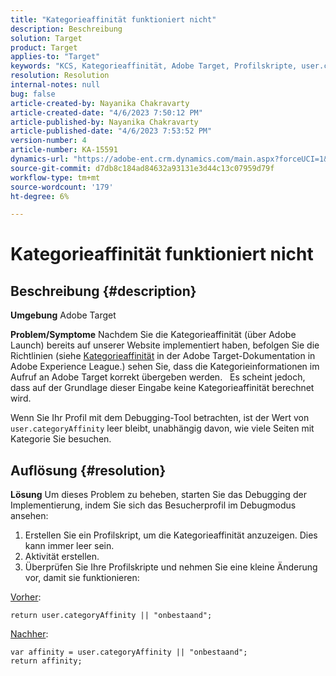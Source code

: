 ```yaml
---
title: "Kategorieaffinität funktioniert nicht"
description: Beschreibung
solution: Target
product: Target
applies-to: "Target"
keywords: "KCS, Kategorieaffinität, Adobe Target, Profilskripte, user.categoryAffinity"
resolution: Resolution
internal-notes: null
bug: false
article-created-by: Nayanika Chakravarty
article-created-date: "4/6/2023 7:50:12 PM"
article-published-by: Nayanika Chakravarty
article-published-date: "4/6/2023 7:53:52 PM"
version-number: 4
article-number: KA-15591
dynamics-url: "https://adobe-ent.crm.dynamics.com/main.aspx?forceUCI=1&pagetype=entityrecord&etn=knowledgearticle&id=a8dd7d38-b4d4-ed11-a7c7-6045bd006b3d"
source-git-commit: d7db8c184ad84632a93131e3d44c13c07959d79f
workflow-type: tm+mt
source-wordcount: '179'
ht-degree: 6%

---
```


# Kategorieaffinität funktioniert nicht

## Beschreibung {#description}


<b>Umgebung</b>
Adobe Target

<b>Problem/Symptome</b>
Nachdem Sie die Kategorieaffinität (über Adobe Launch) bereits auf unserer Website implementiert haben, befolgen Sie die Richtlinien (siehe [Kategorieaffinität](https://experienceleague.adobe.com/docs/target/using/audiences/visitor-profiles/category-affinity.html?lang=en "Klicken Sie auf den Link https://experienceleague.adobe.com/docs/target/using/audiences/visitor-profiles/category-affinity.html?lang=en") in der Adobe Target-Dokumentation in Adobe Experience League.) sehen Sie, dass die Kategorieinformationen im Aufruf an Adobe Target korrekt übergeben werden.
 
Es scheint jedoch, dass auf der Grundlage dieser Eingabe keine Kategorieaffinität berechnet wird.

Wenn Sie Ihr Profil mit dem Debugging-Tool betrachten, ist der Wert von `user.categoryAffinity` leer bleibt, unabhängig davon, wie viele Seiten mit Kategorie Sie besuchen.


## Auflösung {#resolution}


<b>Lösung</b>
Um dieses Problem zu beheben, starten Sie das Debugging der Implementierung, indem Sie sich das Besucherprofil im Debugmodus ansehen:

1. Erstellen Sie ein Profilskript, um die Kategorieaffinität anzuzeigen. Dies kann immer leer sein.
2. Aktivität erstellen.
3. Überprüfen Sie Ihre Profilskripte und nehmen Sie eine kleine Änderung vor, damit sie funktionieren:


<u>Vorher</u>:


```
return user.categoryAffinity || "onbestaand";
```


<u>Nachher</u>:


```
var affinity = user.categoryAffinity || "onbestaand";
return affinity;
```

